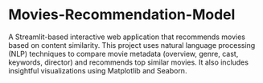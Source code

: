 # Movies-Recommendation-Model
A Streamlit-based interactive web application that recommends movies based on content similarity. This project uses natural language processing (NLP) techniques to compare movie metadata (overview, genre, cast, keywords, director) and recommends top similar movies. It also includes insightful visualizations using Matplotlib and Seaborn.
